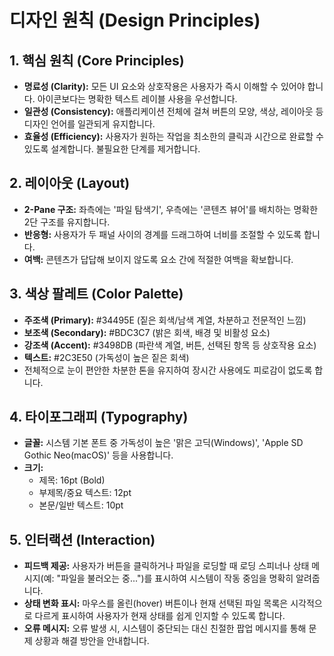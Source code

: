 # 디자인 원칙 (Design Principles)

## 1. 핵심 원칙 (Core Principles)
- **명료성 (Clarity):** 모든 UI 요소와 상호작용은 사용자가 즉시 이해할 수 있어야 합니다. 아이콘보다는 명확한 텍스트 레이블 사용을 우선합니다.
- **일관성 (Consistency):** 애플리케이션 전체에 걸쳐 버튼의 모양, 색상, 레이아웃 등 디자인 언어를 일관되게 유지합니다.
- **효율성 (Efficiency):** 사용자가 원하는 작업을 최소한의 클릭과 시간으로 완료할 수 있도록 설계합니다. 불필요한 단계를 제거합니다.

## 2. 레이아웃 (Layout)
- **2-Pane 구조:** 좌측에는 '파일 탐색기', 우측에는 '콘텐츠 뷰어'를 배치하는 명확한 2단 구조를 유지합니다.
- **반응형:** 사용자가 두 패널 사이의 경계를 드래그하여 너비를 조절할 수 있도록 합니다.
- **여백:** 콘텐츠가 답답해 보이지 않도록 요소 간에 적절한 여백을 확보합니다.

## 3. 색상 팔레트 (Color Palette)
- **주조색 (Primary):** #34495E (짙은 회색/남색 계열, 차분하고 전문적인 느낌)
- **보조색 (Secondary):** #BDC3C7 (밝은 회색, 배경 및 비활성 요소)
- **강조색 (Accent):** #3498DB (파란색 계열, 버튼, 선택된 항목 등 상호작용 요소)
- **텍스트:** #2C3E50 (가독성이 높은 짙은 회색)
- 전체적으로 눈이 편안한 차분한 톤을 유지하여 장시간 사용에도 피로감이 없도록 합니다.

## 4. 타이포그래피 (Typography)
- **글꼴:** 시스템 기본 폰트 중 가독성이 높은 '맑은 고딕(Windows)', 'Apple SD Gothic Neo(macOS)' 등을 사용합니다.
- **크기:**
  - 제목: 16pt (Bold)
  - 부제목/중요 텍스트: 12pt
  - 본문/일반 텍스트: 10pt

## 5. 인터랙션 (Interaction)
- **피드백 제공:** 사용자가 버튼을 클릭하거나 파일을 로딩할 때 로딩 스피너나 상태 메시지(예: "파일을 불러오는 중...")를 표시하여 시스템이 작동 중임을 명확히 알려줍니다.
- **상태 변화 표시:** 마우스를 올린(hover) 버튼이나 현재 선택된 파일 목록은 시각적으로 다르게 표시하여 사용자가 현재 상태를 쉽게 인지할 수 있도록 합니다.
- **오류 메시지:** 오류 발생 시, 시스템이 중단되는 대신 친절한 팝업 메시지를 통해 문제 상황과 해결 방안을 안내합니다.
